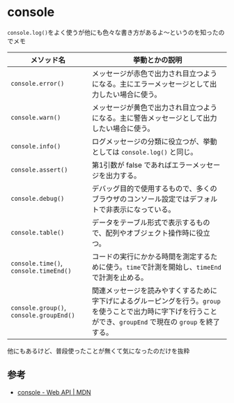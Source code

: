 # console

`console.log()`をよく使うが他にも色々な書き方があるよ～というのを知ったのでメモ

| メソッド名 | 挙動とかの説明 |
| - | - |
| `console.error()` | メッセージが赤色で出力され目立つようになる。主にエラーメッセージとして出力したい場合に使う。 |
| `console.warn()` | メッセージが黄色で出力され目立つようになる。主に警告メッセージとして出力したい場合に使う。 |
| `console.info()` | ログメッセージの分類に役立つが、挙動としては `console.log()` と同じ。 |
| `console.assert()` | 第1引数が false であればエラーメッセージを出力する。 |
| `console.debug()` | デバッグ目的で使用するもので、多くのブラウザのコンソール設定ではデフォルトで非表示になっている。 |
| `console.table()` | データをテーブル形式で表示するもので、配列やオブジェクト操作時に役立つ。 |
| `console.time()`, `console.timeEnd()` | コードの実行にかかる時間を測定するために使う。`time`で計測を開始し、`timeEnd`で計測を止める。 |
| `console.group()`, `console.groupEnd()` | 関連メッセージを読みやすくするために字下げによるグルーピングを行う。`group` を使うことで出力時に字下げを行うことができ、`groupEnd` で現在の `group` を終了する。 |

他にもあるけど、普段使ったことが無くて気になったのだけを抜粋

## 参考

- [console - Web API | MDN](https://developer.mozilla.org/ja/docs/Web/API/console)
